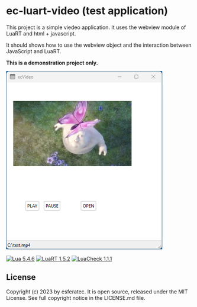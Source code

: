 # ec-luart-video (test application)

This project is a simple viedeo application. It uses the webview module of LuaRT and html + javascript.

It should shows how to use the webview object and the interaction between JavaScript and LuaRT.

**This is a demonstration project only.**

![Screenshot](/readme.png)

[![Lua 5.4.6](https://badgen.net/badge/Lua/5.4.6/yellow)](https://github.com/lua/lua)
[![LuaRT 1.5.2](https://badgen.net/badge/LuaRT/1.5.2/blue)](https://github.com/samyeyo/LuaRT)
[![LuaCheck 1.1.1](https://badgen.net/badge/LuaCheck/1.1.1/green)](https://github.com/lunarmodules/luacheck)


## License

Copyright (c) 2023 by esferatec.
It is open source, released under the MIT License.
See full copyright notice in the LICENSE.md file.
